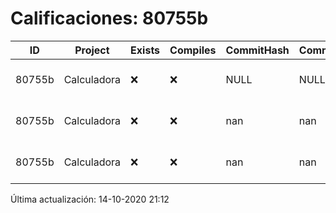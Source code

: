 # Calificaciones: 80755b
|ID|Project|Exists|Compiles|CommitHash|CommitDate|CheckDate|Comments|
|-|-|-|-|-|-|-|-|
|80755b|Calculadora|❌|❌|NULL|NULL|14-10-2020 21:12:42|No se encontró el archivo en PracticasComputacionI/Calculadora/Calculadora.cpp|
|80755b|Calculadora|❌|❌|nan|nan|14-10-2020 21:10:46|No se encontró el archivo en PracticasComputacionI/Calculadora/Calculadora.cpp|
|80755b|Calculadora|❌|❌|nan|nan|13-10-2020 22:50:39|No se encontró el archivo en PracticasComputacionI/Calculadora/Calculadora.cpp|

Última actualización: 14-10-2020 21:12